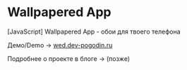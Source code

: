 # Wallpapered App

[JavaScript] Wallpapered App - обои для твоего телефона

Демо/Demo -> [wed.dev-pogodin.ru](https://wed.dev-pogodin.ru/ "wed.dev-pogodin.ru")

Подробнее о проекте в блоге -> (позже)
